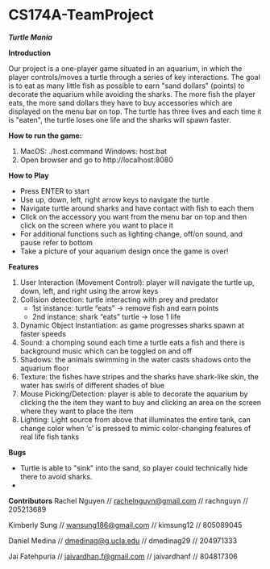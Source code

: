 # CS174A-TeamProject

***Turtle Mania***

**Introduction**	

Our project is a one-player game situated in an aquarium, in which the player controls/moves a turtle through a series of key interactions. The goal is to eat as many little fish as possible to earn "sand dollars" (points) to decorate the aquarium while avoiding the sharks. The more fish the player eats, the more sand dollars they have to buy accessories which are displayed on the menu bar on top. The turtle has three lives and each time it is "eaten", the turtle loses one life and the sharks will spawn faster.

**How to run the game:**	
1) MacOS: ./host.command
   Windows: host.bat
2) Open browser and go to http://localhost:8080

**How to Play**	

- Press ENTER to start
- Use up, down, left, right arrow keys to navigate the turtle
- Navigate turtle around sharks and have contact with fish to each them
- Click on the accessory you want from the menu bar on top and then click on the screen where you want to place it
- For additional functions such as lighting change, off/on sound, and pause refer to bottom 
- Take a picture of your aquarium design once the game is over!
 
**Features**

1) User Interaction (Movement Control): player will navigate the turtle up, down, left, and right using the arrow keys
2) Collision detection: turtle interacting with prey and predator
   - 1st instance: turtle “eats” → remove fish and earn points
   - 2nd instance: shark “eats” turtle → lose 1 life 
3) Dynamic Object Instantiation: as game progresses sharks spawn at faster speeds 
4) Sound: a chomping sound each time a turtle eats a fish and there is background music which can be toggled on and off
5) Shadows: the animals swimming in the water casts shadows onto the aquarium floor
6) Texture: the fishes have stripes and the sharks have shark-like skin, the water has swirls of different shades of blue
7) Mouse Picking/Detection: player is able to decorate the aquarium by clicking the the item they want to buy and clicking an area on the screen where they want to place the item 
8) Lighting: Light source from above that illuminates the entire tank, can change color when ‘c’ is pressed to mimic color-changing features of real life fish tanks

**Bugs**
- Turtle is able to "sink" into the sand, so player could technically hide there to avoid sharks. 
- 

**Contributors**
Rachel Nguyen // rachelnguyn@gmail.com // rachnguyn // 205213689

Kimberly Sung // wansung186@gmail.com // kimsung12 // 805089045

Daniel Medina // dmedinag@g.ucla.edu // dmedinag29 // 204971333

Jai Fatehpuria // jaivardhan.f@gmail.com // jaivardhanf // 804817306

